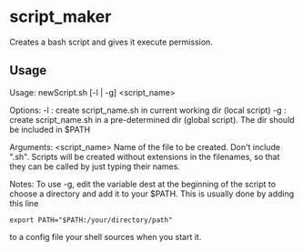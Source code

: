 # script_maker

Creates a bash script and gives it execute permission.

## Usage

Usage: newScript.sh [-l | -g] <script_name>

Options:
	-l : create script_name.sh in current working dir (local script)
	-g : create script_name.sh in a pre-determined dir (global script). The dir should be included in $PATH

Arguments:
	<script_name> Name of the file to be created. Don't include ".sh". Scripts will be created without extensions in the filenames, so that they can be called by just typing their names.

Notes:
	To use -g, edit the variable dest at the beginning of the script to choose a directory
and add it to your $PATH. This is usually done by adding this line

	export PATH="$PATH:/your/directory/path"

to a config file your shell sources when you start it.
